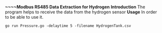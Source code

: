 **~~~~Modbus RS485 Data Extraction for Hydrogen**
**Introduction**
The program helps to receive the data from the hydrogen sensor
**Usage**
In order to be able to use it.

`go run Pressure.go -delaytime 5 -filename HydrogenTank.csv`
